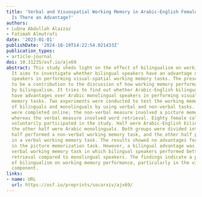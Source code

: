 ```yaml
---
title: 'Verbal and Visuospatial Working Memory in Arabic-English Female Bilinguals:
  Is There an Advantage?'
authors:
- Lubna Abdullah Alazzaz
- Fatimah Almutrafi
date: '2023-01-01'
publishDate: '2024-10-10T14:22:54.021433Z'
publication_types:
- article-journal
doi: 10.31235/osf.io/ajx69
abstract: This study sheds light on the effect of bilingualism on working memory performance.
  It aims to investigate whether bilingual speakers have an advantage over monolingual
  speakers in performing visual-spatial working memory tasks. The present study attempts
  to be a contribution to the discussion of how working memory performance is affected
  by bilingualism. It tries to find out whether Arabic-English bilingual speakers
  have advantages over Arabic monolingual speakers in performing visual-spatial working
  memory tasks. Two experiments were conducted to test the working memory performance
  of bilinguals and monolinguals by using verbal and non-verbal tasks. The two measures
  were completed online; the non-verbal measure involved a picture memorization task,
  whereas the verbal measure involved word retrieval. Eighty female college students
  voluntarily participated in the study. Half were Arabic-English bilinguals, and
  the other half were Arabic monolinguals. Both groups were divided into two subgroups;
  half performed a non-verbal working memory task, and the other half participated
  in a verbal working memory task. The results showed no advantages for bilinguals
  in the picture memorization task. However, a bilingual advantage was found in the
  verbal working memory task in which bilingual speakers performed better in word
  retrieval compared to monolingual speakers. The findings indicate a positive effect
  of bilingualism on working memory performance, particularly in the visual-spatial
  component.
links:
- name: URL
  url: https://osf.io/preprints/socarxiv/ajx69/
---
```


